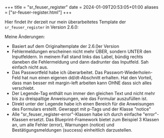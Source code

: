 +++
title = "sr_feuser_register"
date = 2024-01-09T20:53:05+01:00
aliases = ["sr-feuser-register.html"]
+++

Hier findet ihr derzeit nur mein überarbeitetes Template der `sr_feuser_register` in Version 2.6.0:

Meine Änderungen:

- Basiert auf dem Originaltemplate der 2.6.0er Version
- Fehlermeldungen erscheinen nicht mehr ÜBER, sondern UNTER den Inputfeldern. In meinem Fall stand links das Label, bündig rechts daneben die Fehlermeldung und dann dadrunter das Inputfeld. Sah einfach nicht aus.
- Das Passwortfeld habe ich überarbeitet. Das Passwort-Wiederholen-Feld hat nun einen eigenen dd/dt-Abschnitt erhalten. Hat den Vorteil, dass man besser mit margin-left arbeiten kann OHNE dass sich alles verschiebt.
- Der Legende-Tag enthält nun immer den gleichen Text und nicht mehr bis zu dreispaltige Anweisungen, wie das Formular auszufüllen ist.
- Direkt unter der Legende habe ich einen Bereich für die Anweisungen des Formulars erstellt. Gewrappt mit p-Tags und der Klasse "notice"
- Alle "sr_feuser_register-error"-Klassen habe ich durch einfache "error"-Klassen ersetzt. Das Blueprint-Framework bietet zum Beispiel 3 Klassen an, um alle Fehler (error), Warnungen (notice) und Bestätigungsmeldungen (success) einheitlich darzustellen.
